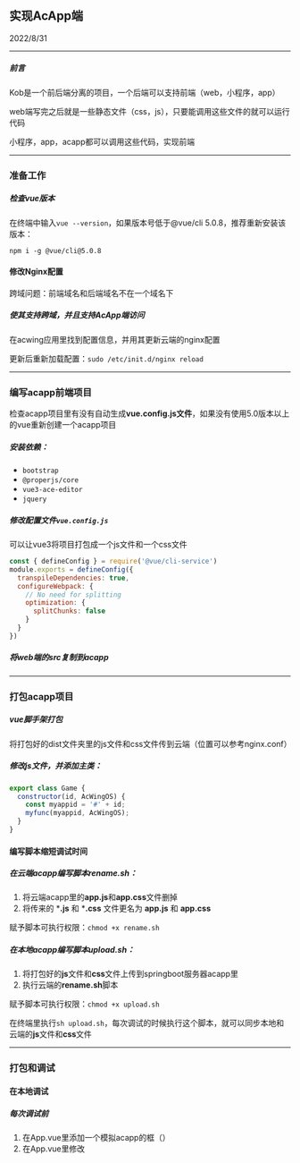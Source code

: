 ## 实现AcApp端

2022/8/31

-----------

##### 前言

Kob是一个前后端分离的项目，一个后端可以支持前端（web，小程序，app）

web端写完之后就是一些静态文件（css，js），只要能调用这些文件的就可以运行代码

小程序，app，acapp都可以调用这些代码，实现前端

------

### 准备工作

##### 检查vue版本

在终端中输入`vue --version`，如果版本号低于@vue/cli 5.0.8，推荐重新安装该版本：

`npm i -g @vue/cli@5.0.8`

#### 修改Nginx配置

跨域问题：前端域名和后端域名不在一个域名下

##### 使其支持跨域，并且支持AcApp端访问

在acwing应用里找到配置信息，并用其更新云端的nginx配置

更新后重新加载配置：`sudo /etc/init.d/nginx reload`

-----------

### 编写acapp前端项目

检查acapp项目里有没有自动生成**vue.config.js文件**，如果没有使用5.0版本以上的vue重新创建一个acapp项目

##### 安装依赖：

- `bootstrap`
- `@properjs/core`
- `vue3-ace-editor`
- `jquery`

##### 修改配置文件`vue.config.js`

可以让vue3将项目打包成一个js文件和一个css文件

```js
const { defineConfig } = require('@vue/cli-service')
module.exports = defineConfig({
  transpileDependencies: true,
  configureWebpack: {
    // No need for splitting
    optimization: {
      splitChunks: false
    }
  }
})
```

##### 将web端的src复制到acapp

---------------

### 打包acapp项目

##### vue脚手架打包

将打包好的dist文件夹里的js文件和css文件传到云端（位置可以参考nginx.conf）

##### 修改js文件，并添加主类：

```js
export class Game {
  constructor(id, AcWingOS) {
    const myappid = '#' + id;
    myfunc(myappid, AcWingOS);
  }
}
```

#### 编写脚本缩短调试时间

##### 在云端acapp编写脚本rename.sh：

1. 将云端acapp里的**app.js**和**app.css**文件删掉
2. 将传来的 ***.js** 和 ***.css** 文件更名为 **app.js** 和 **app.css**

赋予脚本可执行权限：`chmod +x rename.sh`

##### 在本地acapp编写脚本upload.sh：

1. 将打包好的**js**文件和**css**文件上传到springboot服务器acapp里
2. 执行云端的**rename.sh**脚本

赋予脚本可执行权限：`chmod +x upload.sh`

在终端里执行`sh upload.sh`，每次调试的时候执行这个脚本，就可以同步本地和云端的**js**文件和**css**文件

-------------------------

### 打包和调试

#### 在本地调试

##### 每次调试前

1. 在App.vue里添加一个模拟acapp的框（<window>）
2. 在App.vue里修改<style scoped>为<style>

开始设计样式，并在本地查看效果

#### :star:每一次的打包上传云端步骤

1. 将App.vue里模拟acapp的框（<window>）删掉

2. 将App.vue里<style>修改为<style scoped>，只对自己的acapp前端有影响

3. 使用vue脚手架打包前端项目

4. 修改打包后的js文件

   ```js
   const myfunc = ...myappid, AcWingOS
   
   ...将前面引入的参数AcWingOS加入全局变量里
   
   myappid, AcWingOS
   ```

5. 在js文件里加上主类

   ```js
   export class Game {
     constructor(id, AcWingOS) {
       const myappid = '#' + id;
       myfunc(myappid, AcWingOS);
     }
   }
   ```

6. 使用本地编写好的脚本上传到云端，并实现简化名称

   `sh upload.sh`

7. 在acwing里查看应用前，需要清空缓存并刷新

8. 查看acapp的效果

#### :star2:未来上线后，如果有更新，如何让用户清空缓存呢

每次更新完，将js地址加上版本号，这样用户每次用的地址都是新的

-----------------------

### 创建acapp应用

在acwing里创建应用，填写相关信息

-------------------------

### 修改AcApp前端，适配AcWing

将前端调试信息删掉，全文搜索console.log(

在本地修改样式，并调试

##### 调试阶段在前端项目的入口默认身份

在云端获取token，粘贴到**本地acapp的前端入口**

默认身份不会退出

#### 删掉vue自带的router，自己手写router

点击app里的相关链接会更改acwing的url，这是不允许的

##### 手写router的原理

一共有这些页面 menu，pk，record，record-conten，ranklist，user-bot，每个页面都是一个组件

将这些组件全部拿到App.vue里

用一个**全局变量**来表示当前应该显示哪个页面，然后在组件后面加上`v-if` 

##### 具体实现

先将没有用的删掉：登录注册页面（后续会添加第三方授权登录），error页面，router组件，导航栏

在**store**里添加**router模块**（全局变量）

将所有组件放到**App.vue**里，加上`v-if`，通过全局变量跳转页面，实现**router**

##### 创建菜单界面

对战，对战列表，排行榜，我的Bot

设计四个按钮的样式

为按钮**绑定事件**（跳转到对应的页面），通过修改全局变量来实现页面跳转

##### 实现返回按钮

每个页面都应该可以返回菜单页面

建立一个公共组件（修改原先的**Contentfield.vue**），**设置返回菜单按钮**

将每个页面用**Contentfield**框起来

#### 现在需要将acapp里的样式全部自己手写，将bootstrap删除

发现打开之后污染了acwing网页，这是因为前端里引用了bootstrap

将App.vue里的body自带的外边距消掉

##### 改造pk界面（matchground）

定义一个matchground-field将内容都括起来

将bootstrap的痕迹全部删掉，然后手写样式

:star:改造完可以先打包上传云端查看效果，改一点执行一次检查效果，不然错误太多没有修改的欲望了

----------------

2022/9/3

### 对局列表页面前端的改造，适配AcApp端

#### 布局

用两个div包起来对局列表和分页

将bootstrap的痕迹删掉

#### 细节改造

##### ctrl + shift + c查看前端样式是否正确

由于用户名长短不一，所以需要单独左对齐双方的用户名

用户名字太长影响美观，所以把一些较长的用户名截断，截断部分用省略号代替，剩余列的宽度也固定起来

为了让数据显示清楚，加上一个白色透明背景，顺便加上圆角

表头居中

分页样式，仿照web端

-----------

### 排行榜页面改造，适配AcApp端

将bootstrap的痕迹删掉

由于排行榜页面和对战列表页面类似，所以布局方式和细节改造和对战列表页面相同

------------------------------

### 我的Bot页面改造，适配AcApp端

#### 布局

列表的css样式可以仿照对战列表

将没有用的删掉，将bootstrap的痕迹删掉

调整布局时可以把模态框先隐藏

#### 创建bot的模态框

模态框是bootstrap自带的，需要手动实现类似模态框的操作

将bootstrap的痕迹删掉

加上背景，区分其他内容，方便修改

用vue来做交互，定义变量表示是否展示创建Bot的模态框，创建：弹出模态框，取消：隐去模态框

创建bot之后模态框没有隐藏，需要将bootstrap的隐藏模态框函数换成自己的

#### 修改bot的模态框

将bootstrap的痕迹删掉，换成给自己的css样式

修改模态框的保存和取消按钮同创建bot模态框

--------------

### 录像页面修改，适配AcApp端

增加路由，点击查看录像可以跳转到对应的页面

录像页面没有返回按钮，该返回按钮需要返回上一个页面

缩小页面，适配AcApp的框

---------

### 对战页面

显示左下角和右上角的div占了空间，所以下面会有一条白框

-----------------

### 结果页面

实时居中

